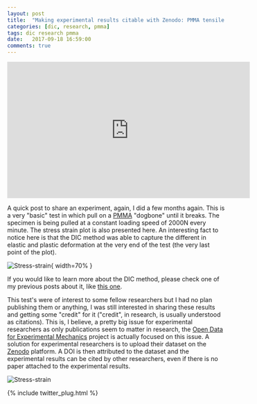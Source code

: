 ```yaml
---
layout: post
title:  "Making experimental results citable with Zenodo: PMMA tensile test"
categories: [dic, research, pmma]
tags: dic research pmma
date:   2017-09-18 16:59:00
comments: true
---
```


<iframe width="560" height="315" src="https://www.youtube.com/embed/Gj5cQQQ8a4M" frameborder="0" allowfullscreen></iframe>

A quick post to share an experiment, again, I did a few months again. This is a very "basic" test in which pull on a [PMMA](https://en.wikipedia.org/wiki/Poly(methyl_methacrylate)) "dogbone" until it breaks.
The specimen is being pulled at a constant loading speed of 2000N every minute.
The stress strain plot is also presented here. An interesting fact to notice here is that the DIC method was able to capture the different in elastic and plastic deformation at the very end of the test (the very last point of the plot).

![Stress-strain](https://i.imgur.com/0uqm0dQ.png){ width=70% }

If you would like to learn more about the DIC method, please check one of my previous posts about it, like [this one](http://iltabiai.github.io/research/dic/chitosan/2017/07/14/chitosan-dic.html). 


This test's were of interest to some fellow researchers but I had no plan publishing them or anything, I was still interested in sharing these results and getting some "credit" for it ("credit", in research, is usually understood as citations). This is, I believe, a pretty big issue for experimental researchers as only publications seem to matter in research, the [Open Data for Experimental Mechanics](https://opendataexpmechanics.github.io/) project is actually focused on this issue. A solution for experimental researchers is to upload their dataset on the [Zenodo](https://zenodo.org/) platform. A DOI is then attributed to the dataset and the experimental results can be cited by other researchers, even if there is no paper attached to the experimental results.

![Stress-strain](https://i.imgur.com/0uqm0dQ.png)

{% include twitter_plug.html %}
